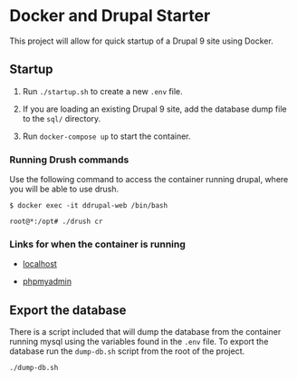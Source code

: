# Docker and Drupal Starter

This project will allow for quick startup of a Drupal 9 site using Docker.

## Startup

1. Run `./startup.sh` to create a new `.env` file.

2. If you are loading an existing Drupal 9 site, add the database dump file to the `sql/` directory.

3. Run `docker-compose up` to start the container.

### Running Drush commands

Use the following command to access the container running drupal, where you will be able to use drush.

```cli
$ docker exec -it ddrupal-web /bin/bash

root@*:/opt# ./drush cr
```

### Links for when the container is running

- [localhost](http://localhost)

- [phpmyadmin](http://localhost:7777)

## Export the database

There is a script included that will dump the database from the container running mysql using the variables found in the `.env` file. To export the database run the `dump-db.sh` script from the root of the project.

```cli
./dump-db.sh
```

